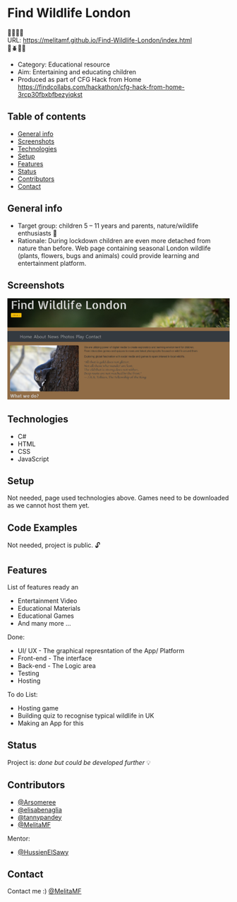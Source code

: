 # Find Wildlife London
:cherry_blossom::deciduous_tree::maple_leaf::herb:
<br>
URL: https://melitamf.github.io/Find-Wildlife-London/index.html
<br>
:honeybee::beetle::rabbit::mouse:
<br>
* Category: Educational resource
* Aim: Entertaining and educating children
* Produced as part of CFG Hack from Home
<br> https://findcollabs.com/hackathon/cfg-hack-from-home-3rcp30fbxbfbezyiqkst

## Table of contents
* [General info](#general-info)
* [Screenshots](#screenshots)
* [Technologies](#technologies)
* [Setup](#setup)
* [Features](#features)
* [Status](#status)
* [Contributors](#contributors)
* [Contact](#contact)

## General info
* Target group: children 5 – 11 years and parents, nature/wildlife enthusiasts :baby:
* Rationale: During lockdown children are even more detached from nature than before. Web page containing seasonal London wildlife (plants, flowers, bugs and animals) could provide learning and entertainment platform.

## Screenshots
![About page screenshot](FWL_screenshot.png)

## Technologies
* C#
* HTML
* CSS
* JavaScript

## Setup
Not needed, page used technologies above. Games need to be downloaded as we cannot host them yet.

## Code Examples
Not needed, project is public. :unlock:

## Features
List of features ready an
* Entertainment Video 
* Educational Materials 
* Educational Games
* And many more ...

Done:
* UI/ UX - The graphical represntation of the App/ Platform
* Front-end - The interface 
* Back-end - The Logic area
* Testing 
* Hosting 

To do List:
* Hosting game
* Building quiz to recognise typical wildlife in UK
* Making an App for this

## Status
Project is: _done but could be developed further_ :bulb:

## Contributors
* [@Arsomeree](https://github.com/Arsomeree)
* [@elisabenaglia](https://github.com/elisabenaglia)
* [@tannypandey](https://github.com/tannypandey)
* [@MelitaMF](https://github.com/MelitaMF)

Mentor:
* [@HussienElSawy](https://github.com/HussienElSawy)

## Contact
Contact me :) [@MelitaMF](https://github.com/MelitaMF)
